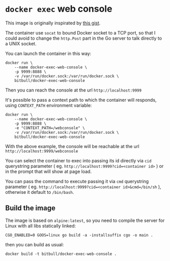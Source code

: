 # `docker exec` web console

This image is originally inspirated
by [this gist](https://gist.github.com/Humerus/0268c62f359f7ee1ee2d).

The container use `socat` to bound Docker socket to a TCP port, so that I could avoid to change
the `http.Post` part in the Go server to talk directly to a UNIX socket.

You can launch the container in this way:

```
docker run \
	--name docker-exec-web-console \
	-p 9999:8888 \
	-v /var/run/docker.sock:/var/run/docker.sock \
	bitbull/docker-exec-web-console
```

Then you can reach the console at the url `http://localhost:9999`

It's possible to pass a context path to which the container will responds, using `CONTEXT_PATH`
environment variable:

```
docker run \
	--name docker-exec-web-console \
	-p 9999:8888 \
	-e "CONTEXT_PATH=/webconsole" \
	-v /var/run/docker.sock:/var/run/docker.sock \
	bitbull/docker-exec-web-console
```

With the above example, the console will be reachable at the url `http://localhost:9999/webconsole`

You can select the container to exec into passing its id directly via `cid` querystring parameter (
eg. `http://localhost:9999?cid=<container id>` ) or in the prompt that will show at page load.

You can pass the command to execute passing it via `cmd` querystring parameter (
eg. `http://localhost:9999?cid=<container id>&cmd=/bin/sh` ), otherwise it default to `/bin/bash`.

## Build the image

The image is based on `alpine:latest`, so you need to compile the server for Linux with all libs
statically linked:

```
CGO_ENABLED=0 GOOS=linux go build -a -installsuffix cgo -o main .
```

then you can build as usual:

```
docker build -t bitbull/docker-exec-web-console .
```
